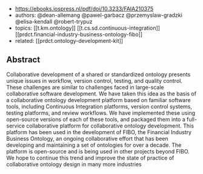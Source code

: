 
- https://ebooks.iospress.nl/pdf/doi/10.3233/FAIA210375
- authors: @dean-allemang @pawel-garbacz @przemyslaw-gradzki @elisa-kendall @robert-trypuz
- topics: [[t.km.ontology]] [[t.cs.sd.continuous-integration]] [[prdct.financial-industry-business-ontology-fibo]]
- related: [[prdct.ontology-development-kit]]

## Abstract

Collaborative development of a shared or standardized ontology presents unique issues in workflow, version control, testing, and quality control. These challenges are similar to challenges faced in large-scale collaborative software development. We have taken this idea as the basis of a collaborative ontology development platform based on familiar software tools, including Continuous Integration platforms, version control systems, testing platforms, and review workflows. We have implemented these using open-source versions of each of these tools, and packaged them into a full-service collaborative platform for collaborative ontology development. This platform has been used in the development of FIBO, the Financial Industry Business Ontology, an ongoing collaborative effort that has been developing and maintaining a set of ontologies for over a decade. The platform is open-source and is being used in other projects beyond FIBO. We hope to continue this trend and improve the state of practice of collaborative ontology design in many more industries